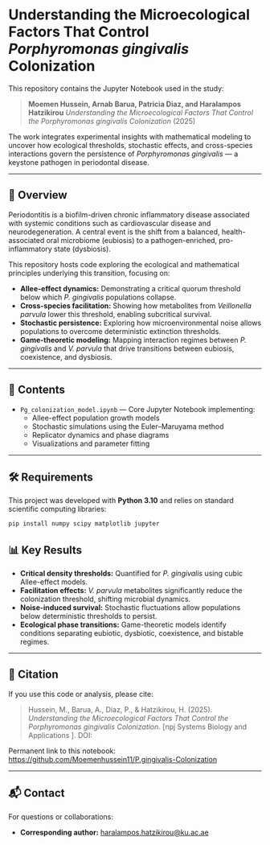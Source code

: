 # Understanding the Microecological Factors That Control *Porphyromonas gingivalis* Colonization

This repository contains the Jupyter Notebook used in the study:

> **Moemen Hussein, Arnab Barua, Patricia Diaz, and Haralampos Hatzikirou** *Understanding the Microecological Factors That Control the Porphyromonas gingivalis Colonization* (2025)

The work integrates experimental insights with mathematical modeling to uncover how ecological thresholds, stochastic effects, and cross-species interactions govern the persistence of *Porphyromonas gingivalis* — a keystone pathogen in periodontal disease.

---

## 📑 Overview

Periodontitis is a biofilm-driven chronic inflammatory disease associated with systemic conditions such as cardiovascular disease and neurodegeneration. A central event is the shift from a balanced, health-associated oral microbiome (eubiosis) to a pathogen-enriched, pro-inflammatory state (dysbiosis).

This repository hosts code exploring the ecological and mathematical principles underlying this transition, focusing on:

- **Allee-effect dynamics:** Demonstrating a critical quorum threshold below which *P. gingivalis* populations collapse.
- **Cross-species facilitation:** Showing how metabolites from *Veillonella parvula* lower this threshold, enabling subcritical survival.
- **Stochastic persistence:** Exploring how microenvironmental noise allows populations to overcome deterministic extinction thresholds.
- **Game-theoretic modeling:** Mapping interaction regimes between *P. gingivalis* and *V. parvula* that drive transitions between eubiosis, coexistence, and dysbiosis.

---

## 📓 Contents

- `Pg_colonization_model.ipynb` — Core Jupyter Notebook implementing:
  - Allee-effect population growth models  
  - Stochastic simulations using the Euler–Maruyama method  
  - Replicator dynamics and phase diagrams  
  - Visualizations and parameter fitting

---

## 🛠️ Requirements

This project was developed with **Python 3.10** and relies on standard scientific computing libraries:

```bash
pip install numpy scipy matplotlib jupyter
```
## 📊 Key Results

- **Critical density thresholds:** Quantified for *P. gingivalis* using cubic Allee-effect models.  
- **Facilitation effects:** *V. parvula* metabolites significantly reduce the colonization threshold, shifting microbial dynamics.  
- **Noise-induced survival:** Stochastic fluctuations allow populations below deterministic thresholds to persist.  
- **Ecological phase transitions:** Game-theoretic models identify conditions separating eubiotic, dysbiotic, coexistence, and bistable regimes.

---

## 📘 Citation

If you use this code or analysis, please cite:

> Hussein, M., Barua, A., Diaz, P., & Hatzikirou, H. (2025). *Understanding the Microecological Factors That Control the Porphyromonas gingivalis Colonization*. [npj Systems Biology and Applications
]. DOI:

Permanent link to this notebook: https://github.com/Moemenhussein11/P.gingivalis-Colonization

---

## 📬 Contact

For questions or collaborations:

- **Corresponding author:** [haralampos.hatzikirou@ku.ac.ae](mailto:haralampos.hatzikirou@ku.ac.ae)  

